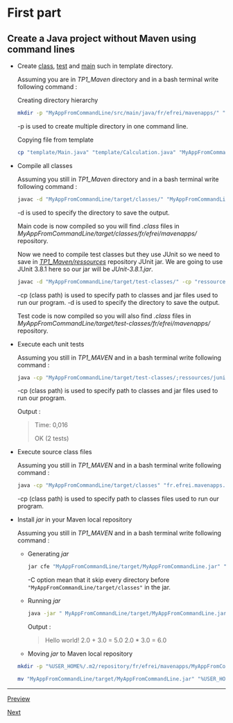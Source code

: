 
# First part

## Create a Java project without Maven using command lines  

* Create [class](../template/Calculation.java), [test](../template/CalculationTest.java) and [main](../template/Main.java) such in template directory.

  Assuming you are in *TP1_Maven* directory and in a bash terminal write following command :  

  Creating directory hierarchy

  ```sh
  mkdir -p "MyAppFromCommandLine/src/main/java/fr/efrei/mavenapps/" "MyAppFromCommandLine/src/test/java/fr/efrei/mavenapps/" "MyAppFromCommandLine/target/classes/" "MyAppFromCommandLine/target/test-classes/"
  ```

  -p is used to create multiple directory in one command line.

  Copying file from template

  ```sh
  cp "template/Main.java" "template/Calculation.java" "MyAppFromCommandLine/src/main/java/fr/efrei/mavenapps/"  & cp "template/CalculationTest.java"  "MyAppFromCommandLine/src/test/java/fr/efrei/mavenapps/"
  ```

* Compile all classes

  Assuming you still in *TP1_Maven* directory and in a bash terminal write following command :

  ```sh
  javac -d "MyAppFromCommandLine/target/classes/" "MyAppFromCommandLine/src/main/java/fr/efrei/mavenapps/*.java"
  ```

  -d is used to specify the directory to save the output.

  Main code is now compiled so you will find *.class* files in *MyAppFromCommandLine/target/classes/fr/efrei/mavenapps/* repository.  

  Now we need to compile test classes but they use JUnit so we need to save in [*TP1_Maven/ressources*](../ressources/) repository JUnit jar. We are going to use JUnit 3.8.1 here so our jar will be *JUnit-3.8.1.jar*.  

  ```sh
  javac -d "MyAppFromCommandLine/target/test-classes/" -cp "ressources/junit-3.8.1.jar;MyAppFromCommandLine/target/classes/" "MyAppFromCommandLine/src/test/java/fr/efrei/mavenapps/*.java"
  ```

  -cp (class path) is used to specify path to classes and jar files used to run our program.
  -d is used to specify the directory to save the output.

  Test code is now compiled so you will also find *.class* files in *MyAppFromCommandLine/target/test-classes/fr/efrei/mavenapps/* repository.

* Execute each unit tests

  Assuming you still in *TP1_MAVEN* and in a bash terminal write following command :

  ```sh
  java -cp "MyAppFromCommandLine/target/test-classes/;ressources/junit-3.8.1.jar;MyAppFromCommandLine/target/classes/" "junit.textui.TestRunner" "fr.efrei.mavenapps.CalculationTest"
  ```

  -cp (class path) is used to specify path to classes and jar files used to run our program.

  Output :  
  > Time: 0,016  
  >
  > OK (2 tests)  

* Execute source class files

  Assuming you still in *TP1_MAVEN* and in a bash terminal write following command :

  ```sh
  java -cp "MyAppFromCommandLine/target/classes" "fr.efrei.mavenapps.Main"
  ```  

  -cp (class path) is used to specify path to classes files used to run our program.

* Install *jar* in your Maven local repository

  Assuming you still in *TP1_MAVEN* and in a bash terminal write following command :

  * Generating *jar*

    ```sh
    jar cfe "MyAppFromCommandLine/target/MyAppFromCommandLine.jar" "fr.efrei.mavenapps.Main" -C "MyAppFromCommandLine/target/classes" "fr"
    ```

    -C option mean that it skip every directory before `"MyAppFromCommandLine/target/classes"` in the jar.  

  * Running *jar*  

    ```sh
    java -jar " MyAppFromCommandLine/target/MyAppFromCommandLine.jar"
    ```

    Output :
    > Hello world\!
      2.0 + 3.0 = 5.0
      2.0 * 3.0 = 6.0  

  * Moving *jar* to Maven local repository

  ```sh
  mkdir -p "%USER_HOME%/.m2/repository/fr/efrei/mavenapps/MyAppFromCommandLine/1.0-SNAPSHOT/"
  ```

  ```sh
  mv "MyAppFromCommandLine/target/MyAppFromCommandLine.jar" "%USER_HOME%/.m2/repository/fr/efrei/mavenapps/MyAppFromCommandLine/1.0-SNAPSHOT/"
  ```

---  

[Preview](./1.4-fourth-part.md)

[Next](./2.2-second-part.md)  
